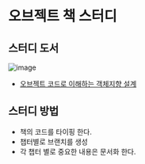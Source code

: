 # 오브젝트 책 스터디
## 스터디 도서
![image](https://user-images.githubusercontent.com/9781649/170022691-8ed81d64-5782-44f0-91ab-12804ae5f9a1.png)
- [오브젝트 코드로 이해하는 객체지향 설계](http://www.yes24.com/Product/Goods/74219491)

## 스터디 방법
- 책의 코드를 타이핑 한다.
- 챕터별로 브랜치를 생성
- 각 챕터 별로 중요한 내용은 문서화 한다.
